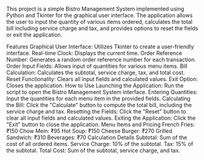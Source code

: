 This project is a simple Bistro Management System implemented using Python and Tkinter for the graphical user interface. The application allows the user to input the quantity of various items ordered, calculates the total bill including service charge and tax, and provides options to reset the fields or exit the application.

Features
Graphical User Interface: Utilizes Tkinter to create a user-friendly interface.
Real-time Clock: Displays the current time.
Order Reference Number: Generates a random order reference number for each transaction.
Order Input Fields: Allows input of quantities for various menu items.
Bill Calculation: Calculates the subtotal, service charge, tax, and total cost.
Reset Functionality: Clears all input fields and calculated values.
Exit Option: Closes the application.
How to Use
Launching the Application: Run the script to open the Bistro Management System interface.
Entering Quantities: Input the quantities for each menu item in the provided fields.
Calculating the Bill: Click the "Calculate" button to compute the total bill, including the service charge and tax.
Resetting the Fields: Click the "Reset" button to clear all input fields and calculated values.
Exiting the Application: Click the "Exit" button to close the application.
Menu Items and Pricing
French Fries: ₹150
Chow Mein: ₹95
Hot Soup: ₹150
Cheese Burger: ₹270
Grilled Sandwich: ₹310
Beverages: ₹70
Calculation Details
Subtotal: Sum of the cost of all ordered items.
Service Charge: 10% of the subtotal.
Tax: 15% of the subtotal.
Total Cost: Sum of the subtotal, service charge, and tax.
